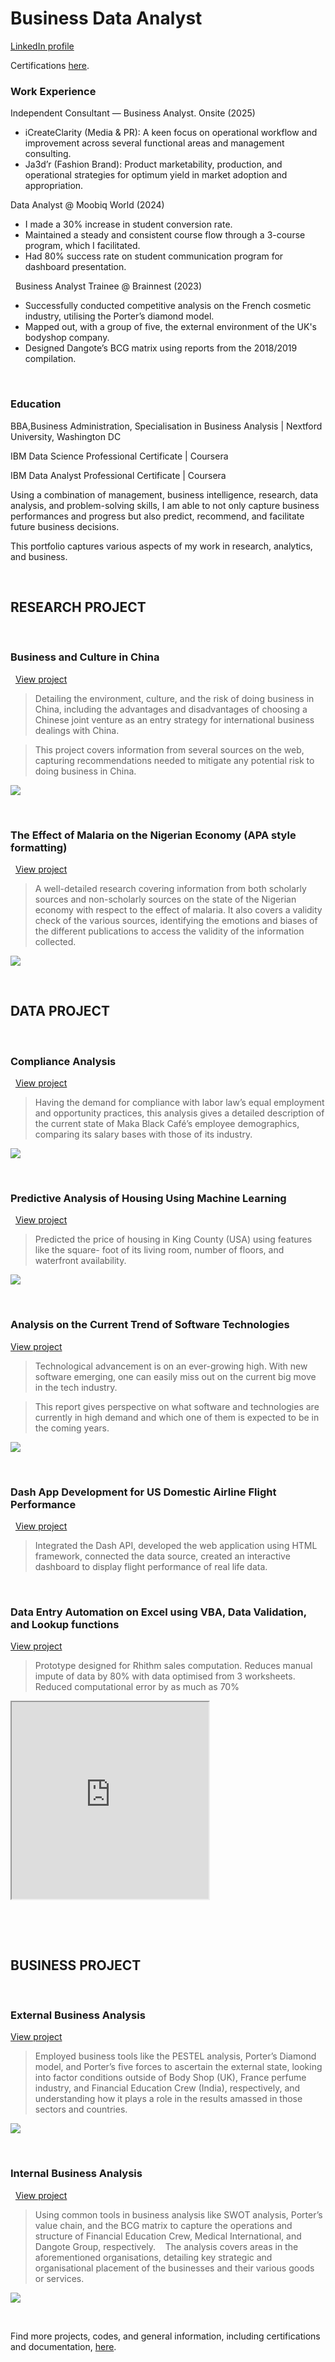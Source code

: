 # Business Data Analyst

<a href="https://www.linkedin.com/in/ikenna-nwankwo-3a2390258">LinkedIn profile</a>


Certifications <a href="https://github.com/Nmartin169/Nportfolio/tree/main/CERTIFICATIONS">here</a>.
 
### Work Experience

Independent Consultant — Business Analyst.  Onsite (2025)

* iCreateClarity (Media & PR): A keen focus on operational workflow and improvement across several functional areas and management consulting.
* Ja3d’r (Fashion Brand): Product marketability, production, and operational strategies for optimum yield in market adoption and appropriation.
 
Data Analyst @ Moobiq World (2024)
 
* I made a 30% increase in student conversion rate.
* Maintained a steady and consistent course flow through a 3-course program, which I facilitated.
* Had 80% success rate on student communication program for dashboard presentation.

 
 
Business Analyst Trainee @ Brainnest (2023)

- Successfully conducted competitive analysis on the French cosmetic industry, utilising the Porter’s diamond model. 
- Mapped out, with a group of five, the external environment of the UK's bodyshop company.
- Designed Dangote’s BCG matrix using reports from the 2018/2019 compilation.

 
 
### Education

BBA,Business Administration, Specialisation in Business Analysis | Nextford University, Washington DC

IBM Data Science Professional Certificate | Coursera

IBM Data Analyst Professional Certificate | Coursera 







Using a combination of management, business intelligence, research, data analysis, and problem-solving skills, I am able to not only capture business performances and progress but also predict, recommend, and facilitate future business decisions.



This portfolio captures various aspects of my work in research, analytics, and business.

 
 
## RESEARCH PROJECT
 
### Business and Culture in China
 
<a href="https://nexfordu-my.sharepoint.com/:w:/g/personal/inwankwo_learner_nexford_org/ET2qLTVabBNEuGAfnNA2p38B4gvkgD0HiqUwpaqgQ5RHvw?e=UjvjTB">View project</a>

>Detailing the environment, culture, and the risk of doing business in China, including the advantages and disadvantages of choosing a Chinese joint venture as an entry strategy for international business dealings with China.

>This project covers information from several sources on the web, capturing recommendations needed to mitigate any potential risk to doing business in China.


<img src="https://raw.githubusercontent.com/Nmartin169/webportfolio/refs/heads/main/assets/china_research.JPG">



 
### The Effect of Malaria on the Nigerian Economy (APA style formatting)
 
<a href="https://nexfordu-my.sharepoint.com/:w:/g/personal/inwankwo_learner_nexford_org/ET5FTUGRy_tCoKJ82nPZE_4BV2jNR_Ymyj9Gk0zRWjheUQ?e=FOGmCc">View project</a>

>A well-detailed research covering information from both scholarly sources and non-scholarly sources on the state of the Nigerian economy with respect to the effect of malaria. It also covers a validity check of the various sources, identifying the emotions and biases of the different publications to access the validity of the information collected.


<img src="https://raw.githubusercontent.com/Nmartin169/webportfolio/refs/heads/main/assets/malaria_ng.JPG">

 
 
## DATA PROJECT
 

### Compliance Analysis 
 
<a href="https://nexfordu-my.sharepoint.com/:p:/g/personal/inwankwo_learner_nexford_org/EWreXSzBGYVPl2Rl4UmAkRABvbE1gcUSybmLEdkSBn1YKw?e=KjYyU5">View project</a>

> Having the demand for compliance with labor law’s equal employment and opportunity practices, this analysis gives a detailed description of the current state of Maka Black Café’s employee demographics, comparing its salary bases with those of its industry.

<img src="https://raw.githubusercontent.com/Nmartin169/webportfolio/refs/heads/main/assets/img_compliance.PNG">



 
### Predictive Analysis of Housing Using Machine Learning
 
<a href="https://github.com/Nmartin169/Nportfolio/blob/main/DATA%20MINING/PREDICTIVE_ANALYSIS_ON_HOUSING_USING_MACHINE_LEARNING.ipynb">View project</a>

>Predicted the price of housing in King County (USA) using features like the square- foot of its living room, number of floors, and
waterfront availability.

<img src="https://raw.githubusercontent.com/Nmartin169/webportfolio/refs/heads/main/assets/housing_prediction.JPG">



 
### Analysis on the Current Trend of Software Technologies

<a href="https://nexfordu-my.sharepoint.com/:p:/g/personal/inwankwo_learner_nexford_org/EScWhrjqWnlOpl3YCyKs4HIBtM6uRsccD_xybxzqXLv-rQ">View project</a>

>Technological advancement is on an ever-growing high. With new software emerging, one can easily miss out on the current big move in the tech industry.

>This report gives perspective on what software and technologies are currently in high demand and which one of them is expected to be in the coming years.

<img src="https://raw.githubusercontent.com/Nmartin169/webportfolio/refs/heads/main/assets/technologies_trend.JPG">



 
### Dash App Development for US Domestic Airline Flight Performance
 
<a href="https://github.com/Nmartin169/Nportfolio/tree/main/Dash%20App%20Development%20for%20US%20Domestic%20Airline%20Flight%20Performance">View project</a>

>Integrated the Dash API, developed the web application using HTML framework, connected the data source, created an interactive dashboard to display flight performance of real life data.



 
### Data Entry Automation on Excel using VBA, Data Validation, and Lookup functions

 
<a href="Link">View project</a>

>Prototype designed for Rhithm sales computation.
>Reduces manual impute of data by 80% with data optimised from 3 worksheets.
>Reduced computational error by as much as 70%


<iframe width="315" height="315"
src="https://www.youtube.com/embed/3ymDPUlxM1s?si=8DcCIA0oiU6Dfl9y">
</iframe>


 


 
 
## BUSINESS PROJECT
 
### External Business Analysis

<a href="https://nexfordu-my.sharepoint.com/:p:/g/personal/inwankwo_learner_nexford_org/EcL3k_nGPb5FuuKMbKXiBZsBnCAEagwxnOO5J6_wxHQBAw">View project</a>

>Employed business tools like the PESTEL analysis, Porter’s Diamond model, and Porter’s five forces to ascertain the external state, looking into factor conditions outside of Body Shop (UK), France perfume industry, and Financial Education Crew (India), respectively, and understanding how it plays a role in the results amassed in those sectors and countries.
 

<img src="https://raw.githubusercontent.com/Nmartin169/webportfolio/refs/heads/main/assets/img_external.JPG">


 
### Internal Business Analysis
 
<a href="https://nexfordu-my.sharepoint.com/:p:/g/personal/inwankwo_learner_nexford_org/ETfAfV3QTOlDl9ykiCd3N18BtpNhVjUsOiyR49W8ZeuRXQ?e=qkGxD2">View project</a>

>Using common tools in business analysis like SWOT analysis, Porter’s value chain, and the BCG matrix to capture the operations and structure of Financial Education Crew, Medical International, and Dangote Group, respectively. 
 
>The analysis covers areas in the aforementioned organisations, detailing key strategic and organisational placement of the businesses and their various goods or services.


<img src="https://raw.githubusercontent.com/Nmartin169/webportfolio/refs/heads/main/assets/Img_internal.JPG">



 

Find more projects, codes, and general information, including certifications and documentation, <a href="https://github.com/Nmartin169/Nportfolio">here</a>.
